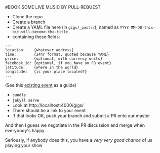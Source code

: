#BOOK SOME LIVE MUSIC BY PULL-REQUEST

* Clone the repo
* Create a branch
* Create a YAML file here (in `gigs/_posts/`), named as `YYYY-MM-DD-this-bit-will-become-the-title`
* containing these fields:

```
---
location:    {whatever address}
time:        {24hr format, quoted because YAML}
price:       {optional, with currency units}
facebook_id: {optional, if you have an FB event}
latitude:    {where in the world}
longitude:   {is your place located?}
---
```

(See this [existing event](https://github.com/rawfunkmaharishi/rawfunkmaharishi.github.io/blob/master/gigs/_posts/2014-10-22-the-comedy.yml) as a guide)

* `bundle`
* `jekyll serve`
* Look at http://localhost:4000/gigs/
* There should be a link to your event
* If that looks OK, push your branch and submit a PR onto our master

And then I guess we negotiate in the PR discussion and merge when everybody's happy

Seriously, if anybody does this, you have a _very very good chance_ of us playing your show
